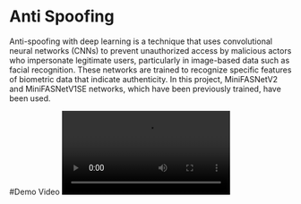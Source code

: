 # Anti Spoofing
Anti-spoofing with deep learning is a technique that uses convolutional neural networks (CNNs) to prevent unauthorized access by malicious actors who impersonate legitimate users, particularly in image-based data such as facial recognition. These networks are trained to recognize specific features of biometric data that indicate authenticity.
In this project, MiniFASNetV2 and MiniFASNetV1SE networks, which have been previously trained, have been used.


#Demo Video
![Demo](https://github.com/Ali-Fayzi/anti-spoofing/blob/master/demo/Anti-Spoofing.mp4)
